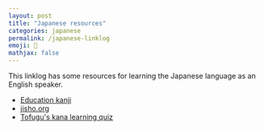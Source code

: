 ```yaml
---
layout: post
title: "Japanese resources"
categories: japanese
permalink: /japanese-linklog
emoji: 🗾
mathjax: false
---
```


This linklog has some resources for learning the Japanese language as an English speaker.

- [Education kanji](https://en.wikipedia.org/wiki/Ky%C5%8Diku_kanji)
- [jisho.org](https://jisho.org/)
- [Tofugu's kana learning quiz](https://kana-quiz.tofugu.com/)
